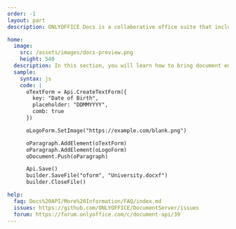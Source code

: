 ```yaml
---
order: -1
layout: part
description: ONLYOFFICE Docs is a collaborative office suite that includes editors for text documents, spreadsheets, presentations, fillable forms, and PDFs.

home:
  image:
    src: /assets/images/docs-preview.png
    height: 540
  description: In this section, you will learn how to bring document editing and co-authoring to your web app users, set up, configure and integrate ONLYOFFICE Docs, extend its functionality using your own plugins/macros, and integrate document editors into the desktop applications. You will also find the information on how to use Document Builder to generate documents easily without running document editors.
  sample:
    syntax: js
    code: |
      oTextForm = Api.CreateTextForm({
        key: "Date of Birth",
        placeholder: "DDMMYYYY",
        comb: true
      })

      oLogoForm.SetImage("https://example.com/blank.png")

      oParagraph.AddElement(oTextForm)
      oParagraph.AddElement(oLogoForm)
      oDocument.Push(oParagraph)

      Api.Save()
      builder.SaveFile("oform", "University.docxf")
      builder.CloseFile()

help:
  faq: Docs%20API/More%20Information/FAQ/index.md
  issues: https://github.com/ONLYOFFICE/DocumentServer/issues
  forum: https://forum.onlyoffice.com/c/document-api/39
---
```

